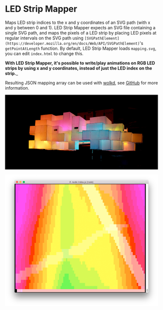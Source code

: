 # LED Strip Mapper

Maps LED strip indices to the x and y coordinates of an SVG path (with x and y between 0 and 1). LED Strip Mapper expects an SVG file containing a single SVG path, and maps the pixels of a LED strip by placing LED pixels at regular intervals on the SVG path using `[SVGPathElement](https://developer.mozilla.org/en/docs/Web/API/SVGPathElement)`'s `getPointAtLength` function. By default, LED Strip Mapper loads `mapping.svg`, you can edit `index.html` to change this.

__With LED Strip Mapper, it's possible to write/play animations on RGB LED strips by using x and y coordinates, instead of just the LED index on the strip.___

Resulting JSON mapping array can be used with <a href="https://github.com/bertspaan/wolkd">wolkd</a>, see <a href="https://github.com/bertspaan/led-strip-mapper">GitHub</a> for more information.

![](https://raw.githubusercontent.com/bertspaan/wolkd/master/public/img/wolk.jpg)

![](https://raw.githubusercontent.com/bertspaan/wolkd/master/public/img/wolkd.png)
